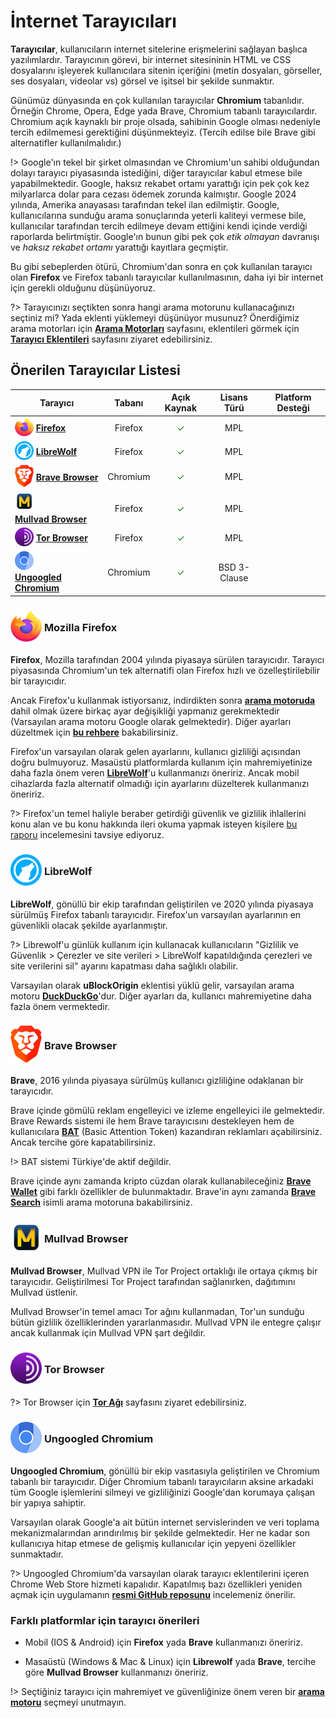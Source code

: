 <!-- NOTLAR
 - Bu içerik halihazırda yazılmıştır. İçerik içinde ekleme yapma yada düzeltme yapma ihtiyacı yoksa değişiklik yapmanız önerilmez. Uygulama önerilerine ekleme yapmak isterseniz, eklenen diğer uygulamaların kalitesinde olmasına özen gösteriniz.
 - Tablo eklemeyi unutmayın
 - Uygun görseller eklemeyi unutmayın.
 - İçerik kuralları ve ekleme yapmak sayfalarını ziyaret edebilirsiniz -->

# İnternet Tarayıcıları

**Tarayıcılar**, kullanıcıların internet sitelerine erişmelerini sağlayan başlıca yazılımlardır. Tarayıcının görevi, bir internet sitesininin HTML ve CSS dosyalarını işleyerek kullanıcılara sitenin içeriğini (metin dosyaları, görseller, ses dosyaları, videolar vs) görsel ve işitsel bir şekilde sunmaktır.

Günümüz dünyasında en çok kullanılan tarayıcılar **Chromium** tabanlıdır. Örneğin Chrome, Opera, Edge yada Brave, Chromium tabanlı tarayıcılardır. Chromium açık kaynaklı bir proje olsada, sahibinin Google olması nedeniyle tercih edilmemesi gerektiğini düşünmekteyiz. (Tercih edilse bile Brave gibi alternatifler kullanılmalıdır.)

!> Google'ın tekel bir şirket olmasından ve Chromium'un sahibi olduğundan dolayı tarayıcı piyasasında istediğini, diğer tarayıcılar kabul etmese bile yapabilmektedir. Google, haksız rekabet ortamı yarattığı için pek çok kez milyarlarca dolar para cezası ödemek zorunda kalmıştır. Google 2024 yılında, Amerika anayasası tarafından tekel ilan edilmiştir. Google, kullanıcılarına sunduğu arama sonuçlarında yeterli kaliteyi vermese bile, kullanıcılar tarafından tercih edilmeye devam ettiğini kendi içinde verdiği raporlarda belirtmiştir. Google'ın bunun gibi pek çok _etik olmayan_ davranışı ve _haksız rekabet ortamı_ yarattığı kayıtlara geçmiştir.

Bu gibi sebeplerden ötürü, Chromium'dan sonra en çok kullanılan tarayıcı olan **Firefox** ve Firefox tabanlı tarayıcılar kullanılmasının, daha iyi bir internet için gerekli olduğunu düşünüyoruz.

?> Tarayıcınızı seçtikten sonra hangi arama motorunu kullanacağınızı seçtiniz mi? Yada eklenti yüklemeyi düşünüyor musunuz? Önerdiğimiz arama motorları için [**Arama Motorları**](https://guvendekal.org/#/arama-motorlari) sayfasını, eklentileri görmek için [**Tarayıcı Eklentileri**](guvendekal.org/#/tarayici-eklentileri) sayfasını ziyaret edebilirsiniz.

## Önerilen Tarayıcılar Listesi

| Tarayıcı                                                                                                                                                                                                                                                                           |  Tabanı  |             Açık Kaynak              | Lisans Türü  |                                                                                      Platform Desteği                                                                                      |
| ---------------------------------------------------------------------------------------------------------------------------------------------------------------------------------------------------------------------------------------------------------------------------------- | :------: | :----------------------------------: | :----------: | :----------------------------------------------------------------------------------------------------------------------------------------------------------------------------------------: |
| <span style="display: inline-block; vertical-align: middle;"><img src="docs/images/firefox.png" alt="Firefox" style="width: 30px; height: 30px;"> </span> <span style="display: inline-block; vertical-align: middle;"> [**Firefox**](https://www.mozilla.org/en-US/firefox/new/)  | Firefox  | <span style="color: green;">✓</span> |     MPL      | <i class="fa-brands fa-windows"></i> <i class="fa-brands fa-apple"></i> <i class="fa-brands fa-linux"></i> <i class="fa-brands fa-android"></i> <i class="fa-brands fa-app-store-ios"></i> |
| <span style="display: inline-block; vertical-align: middle;"><img src="docs/images/librewolf.svg" alt="Librewolf" style="width: 30px; height: 30px;"> </span> <span style="display: inline-block; vertical-align: middle;"> [**LibreWolf**](https://librewolf.net/)                | Firefox  | <span style="color: green;">✓</span> |     MPL      |                                         <i class="fa-brands fa-windows"></i> <i class="fa-brands fa-apple"></i> <i class="fa-brands fa-linux"></i>                                         |
| <span style="display: inline-block; vertical-align: middle;"><img src="docs/images/brave-icon.png" alt="Brave" style="width: 30px; height: auto;"> </span> <span style="display: inline-block; vertical-align: middle;"> [**Brave Browser**](https://brave.com/download/)          | Chromium | <span style="color: green;">✓</span> |     MPL      | <i class="fa-brands fa-windows"></i> <i class="fa-brands fa-apple"></i> <i class="fa-brands fa-linux"></i> <i class="fa-brands fa-android"></i> <i class="fa-brands fa-app-store-ios"></i> |
| <span style="display: inline-block; vertical-align: middle;"><img src="docs/images/mullvad-icon.png" alt="Mullvad" style="width: 30px; height: 30px;"> </span> <span style="display: inline-block; vertical-align: middle;"> [**Mullvad Browser**](https://mullvad.net/en/browser) | Firefox  | <span style="color: green;">✓</span> |     MPL      |                                         <i class="fa-brands fa-windows"></i> <i class="fa-brands fa-apple"></i> <i class="fa-brands fa-linux"></i>                                         |
| <span style="display: inline-block; vertical-align: middle;"><img src="docs/images/tor.svg" alt="Tor" style="width: 30px; height: 30px;"> </span> <span style="display: inline-block; vertical-align: middle;"> [**Tor Browser**](https://www.torproject.org)                      | Firefox  | <span style="color: green;">✓</span> |     MPL      |                      <i class="fa-brands fa-windows"></i> <i class="fa-brands fa-apple"></i> <i class="fa-brands fa-linux"></i> <i class="fa-brands fa-android"></i>                       |
| <span style="display: inline-block; vertical-align: middle;"><img src="docs/images/ug-chromium.png" alt="Ungoogled Chromium" style="width: 30px; height: 30px;"> </span> <span style="display: inline-block; vertical-align: middle;"> [**Ungoogled Chromium**](https://github.com/ungoogled-software/ungoogled-chromium)              | Chromium  | <span style="color: green;">✓</span> | BSD 3-Clause |                                         <i class="fa-brands fa-windows"></i> <i class="fa-brands fa-apple"></i> <i class="fa-brands fa-linux"></i>                                         |

### <span style="display: inline-block; vertical-align: middle;"><img src="docs/images/firefox.png" alt="Firefox" style="width: 50px; height: 50px;"> </span> <span style="display: inline-block; vertical-align: middle;"> Mozilla Firefox

**Firefox**, Mozilla tarafından 2004 yılında piyasaya sürülen tarayıcıdır. Tarayıcı piyasasında Chromium'un tek alternatifi olan Firefox hızlı ve özelleştirilebilir bir tarayıcıdır.

Ancak Firefox'u kullanmak istiyorsanız, indirdikten sonra [**arama motoruda**](https://guvendekal.org/#/arama-motorlari) dahil olmak üzere birkaç ayar değişikliği yapmanız gerekmektedir (Varsayılan arama motoru Google olarak gelmektedir). Diğer ayarları düzeltmek için [**bu rehbere**](https://restoreprivacy.com/firefox-privacy/) bakabilirsiniz.

Firefox'un varsayılan olarak gelen ayarlarını, kullanıcı gizliliği açısından doğru bulmuyoruz. Masaüstü platformlarda kullanım için mahremiyetinize daha fazla önem veren [**LibreWolf**](https://guvendekal.org/#/internet-tarayicilari?id=librewolf)'u kullanmanızı öneririz. Ancak mobil cihazlarda fazla alternatif olmadığı için ayarlarını düzelterek kullanmanızı öneririz.

?> Firefox'un temel haliyle beraber getirdiği güvenlik ve gizlilik ihlallerini konu alan ve bu konu hakkında ileri okuma yapmak isteyen kişilere [bu raporu](https://spyware.neocities.org/articles/firefox) incelemesini tavsiye ediyoruz.

### <span style="display: inline-block; vertical-align: middle;"><img src="docs/images/librewolf.svg" alt="LibreWolf" style="width: 50px; height: 50px;"> </span> <span style="display: inline-block; vertical-align: middle;"> LibreWolf

**LibreWolf**, gönüllü bir ekip tarafından geliştirilen ve 2020 yılında piyasaya sürülmüş Firefox tabanlı tarayıcıdır. Firefox'un varsayılan ayarlarının en güvenlikli olacak şekilde ayarlanmıştır.

?> Librewolf'u günlük kullanım için kullanacak kullanıcıların "Gizlilik ve Güvenlik > Çerezler ve site verileri > LibreWolf kapatıldığında çerezleri ve site verilerini sil" ayarını kapatması daha sağlıklı olabilir.

Varsayılan olarak **uBlockOrigin** eklentisi yüklü gelir, varsayılan arama motoru [**DuckDuckGo**](https://guvendekal.org/#/arama-motorlari?id=duckduckgo)'dur. Diğer ayarları da, kullanıcı mahremiyetine daha fazla önem vermektedir.

### <span style="display: inline-block; vertical-align: middle;"><img src="docs/images/brave-icon.png" alt="Brave" style="width: 50px; height: auto;"> </span> <span style="display: inline-block; vertical-align: middle;"> Brave Browser

**Brave**, 2016 yılında piyasaya sürülmüş kullanıcı gizliliğine odaklanan bir tarayıcıdır.

Brave içinde gömülü reklam engelleyici ve izleme engelleyici ile gelmektedir. Brave Rewards sistemi ile hem Brave tarayıcısını destekleyen hem de kullanıcılara [**BAT**](https://basicattentiontoken.org/) (Basic Attention Token) kazandıran reklamları açabilirsiniz. Ancak tercihe göre kapatabilirsiniz.

!> BAT sistemi Türkiye'de aktif değildir.

Brave içinde aynı zamanda kripto cüzdan olarak kullanabileceğiniz [**Brave Wallet**](https://brave.com/wallet/) gibi farklı özellikler de bulunmaktadır. Brave'in aynı zamanda [**Brave Search**](https://guvendekal.org/#/arama-motorlari?id=brave-search) isimli arama motoruna bakabilirsiniz.

### <span style="display: inline-block; vertical-align: middle;"><img src="docs/images/mullvad-icon.png" alt="mullvad" style="width: 50px; height: 50px;"> </span> <span style="display: inline-block; vertical-align: middle;"> Mullvad Browser

**Mullvad Browser**, Mullvad VPN ile Tor Project ortaklığı ile ortaya çıkmış bir tarayıcıdır. Geliştirilmesi Tor Project tarafından sağlanırken, dağıtımını Mullvad üstlenir.

Mullvad Browser'in temel amacı Tor ağını kullanmadan, Tor'un sunduğu bütün gizlilik özelliklerinden yararlanmasıdır. Mullvad VPN ile entegre çalışır ancak kullanmak için Mullvad VPN şart değildir.

### <span style="display: inline-block; vertical-align: middle;"><img src="docs/images/tor.svg" alt="Tor" style="width: 50px; height: 50px;"> </span> <span style="display: inline-block; vertical-align: middle;"> Tor Browser

?> Tor Browser için [**Tor Ağı**](tor-agi.md) sayfasını ziyaret edebilirsiniz.

### <span style="display: inline-block; vertical-align: middle;"><img src="docs/images/ug-chromium.png" alt="Ungoogled Chromium" style="width: 50px; height: auto;"> </span> <span style="display: inline-block; vertical-align: middle;"> Ungoogled Chromium

**Ungoogled Chromium**, gönüllü bir ekip vasıtasıyla geliştirilen ve Chromium tabanlı bir tarayıcıdır. Diğer Chromium tabanlı tarayıcıların aksine arkadaki tüm Google işlemlerini silmeyi ve gizliliğinizi Google'dan korumaya çalışan bir yapıya sahiptir.

Varsayılan olarak Google'a ait bütün internet servislerinden ve veri toplama mekanizmalarından arındırılmış bir şekilde gelmektedir. Her ne kadar son kullanıcıya hitap etmese de gelişmiş kullanıcılar için yepyeni özellikler sunmaktadır.

?> Ungoogled Chromium'da varsayılan olarak tarayıcı eklentilerini içeren Chrome Web Store hizmeti kapalıdır. Kapatılmış bazı özellikleri yeniden açmak için uygulamanın [**resmi GitHub reposunu**](https://github.com/ungoogled-software/ungoogled-chromium) incelemeniz önerilir.

### Farklı platformlar için tarayıcı önerileri

- Mobil (IOS & Android) için **Firefox** yada **Brave** kullanmanızı öneririz.

- Masaüstü (Windows & Mac & Linux) için **Librewolf** yada **Brave**, tercihe göre **Mullvad Browser** kullanmanızı öneririz.

!> Seçtiğiniz tarayıcı için mahremiyet ve güvenliğinize önem veren bir [**arama motoru**](https://guvendekal.org/#/arama-motorlari) seçmeyi unutmayın.
